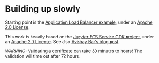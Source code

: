 # Building up slowly

Starting point is the [Application Load Balancer example](https://github.com/aws-samples/aws-cdk-examples/tree/master/python/application-load-balancer), under an [Apache 2.0 License](https://github.com/aws-samples/aws-cdk-examples/blob/master/LICENSE).

This work is heavily based on the [Jupyter ECS Service CDK project](https://github.com/avishayil/jupyter-ecs-service), under an [Apache 2.0 License](https://github.com/sebranchett/serverless-jupyter-python/blob/main/LICENSE). See also [Avishay Bar's blog post](https://avishayil.medium.com/serverless-jupyter-hub-with-aws-fargate-and-cdk-2160154187a1).

*WARNING:* Validating a certificate can take 30 minutes to hours! The validation will time out after 72 hours.